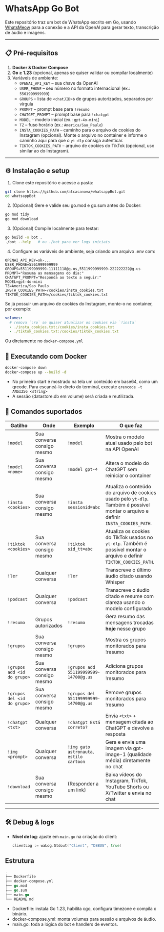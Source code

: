 # WhatsApp Go Bot

Este repositório traz um bot de WhatsApp escrito em Go, usando [WhatsMeow](https://github.com/tulir/whatsmeow) para a conexão e a API da OpenAI para gerar texto, transcrição de áudio e imagens.

---

## 📋 Pré-requisitos

1. **Docker & Docker Compose**  
2. **Go ≥ 1.23** (opcional, apenas se quiser validar ou compilar localmente)  
3. Variáveis de ambiente:
   - `OPENAI_API_KEY` – sua chave da OpenAI  
   - `USER_PHONE` – seu número no formato internacional (ex.: `5561999999999`)  
   - `GROUPS` – lista de `<chatJID>`s de grupos autorizados, separados por vírgula 
   - `PROMPT` – prompt base para `!resumo`  
   - `CHATGPT_PROMPT` – prompt base para `!chatgpt`  
   - `MODEL` – modelo inicial (ex.: `gpt-4o-mini`)
   - `TZ` – fuso horário (ex.: `America/Sao_Paulo`)
   - `INSTA_COOKIES_PATH` – caminho para o arquivo de cookies do Instagram (opcional).
     Monte o arquivo no container e informe o caminho aqui para que o `yt-dlp` consiga autenticar.
   - `TIKTOK_COOKIES_PATH` – arquivo de cookies do TikTok (opcional, uso similar ao do Instagram).

---

## ⚙️ Instalação e setup

1. Clone este repositório e acesse a pasta:
```bash
git clone https://github.com/atcasanova/whatsappBot.git
cd whatsappBot
```

2. (Opcional) Gere e valide seu go.mod e go.sum antes do Docker:

```bash
go mod tidy
go mod download
```

3. (Opcional) Compile localmente para testar:

```bash
go build -o bot .
./bot --help   # ou ./bot para ver logs iniciais
```
4. Configure as variáveis de ambiente, seja criando um arquivo .env com:

```dotenv
OPENAI_API_KEY=sk-...
USER_PHONE=5561999999999
GROUPS=551199999999-11111118@g.us,5511999999999-222222222@g.us
PROMPT="Resuma as mensagens do dia:"
CHATGPT_PROMPT="Responda ao texto a seguir:"
MODEL=gpt-4o-mini
TZ=America/Sao_Paulo
INSTA_COOKIES_PATH=/cookies/insta_cookies.txt
TIKTOK_COOKIES_PATH=/cookies/tiktok_cookies.txt
```
Se já possuir um arquivo de cookies do Instagram, monte-o no container, por exemplo:

```yaml
volumes:
  # remova `:ro` se quiser atualizar os cookies via `!insta`
  - ./insta_cookies.txt:/cookies/insta_cookies.txt
  - ./tiktok_cookies.txt:/cookies/tiktok_cookies.txt
```
Ou diretamente no `docker-compose.yml`

## 🚀 Executando com Docker

```bash
docker-compose down
docker-compose up --build -d
```
* No primeiro start é mostrado na tela um conteúdo em base64, como um qrcode. Para escaneá-lo direto do terminal, execute `qrencode -t ANSI256 <string>`
* A sessão (datastore.db em volume) será criada e reutilizada.

## 💬 Comandos suportados

| Gatilho                     | Onde                           | Exemplo                                  | O que faz                                                           |
|-----------------------------|--------------------------------|------------------------------------------|---------------------------------------------------------------------|
| `!model`                    | Sua conversa consigo mesmo     | `!model`                                 | Mostra o modelo atual usado pelo bot na API OpenAI                  |
| `!model <nome>`             | Sua conversa consigo mesmo     | `!model gpt-4`                           | Altera o modelo do ChatGPT sem reiniciar o container                |
| `!insta <cookies>`          | Sua conversa consigo mesmo     | `!insta sessionid=abc`                  | Atualiza o conteúdo do arquivo de cookies usado pelo `yt-dlp`. Também é possível montar o arquivo e definir `INSTA_COOKIES_PATH`. |
| `!tiktok <cookies>`         | Sua conversa consigo mesmo     | `!tiktok sid_tt=abc`                    | Atualiza os cookies do TikTok usados no `yt-dlp`. Também é possível montar o arquivo e definir `TIKTOK_COOKIES_PATH`. |
| `!ler`                      | Qualquer conversa              | `!ler`                                   | Transcreve o último áudio citado usando Whisper                     |
| `!podcast`                  | Qualquer conversa              | `!podcast`                               | Transcreve o áudio citado e resume com clareza usando o modelo configurado |
| `!resumo`                   | Grupos autorizados             | `!resumo`                                | Gera resumo das mensagens trocadas **hoje** nesse grupo             |
| `!grupos`                   | Sua conversa consigo mesmo     | `!grupos`                                | Mostra os grupos monitorados para !resumo                           |
| `!grupos add <id do grupo>` | Sua conversa consigo mesmo     | `!grupos add 551199999999-14700@g.us`    | Adiciona grupos monitorados para !resumo                            |
| `!grupos del <id do grupo>` | Sua conversa consigo mesmo     | `!grupos del 551199999999-14700@g.us`    | Remove grupos monitorados para !resumo                              |
| `!chatgpt <txt>`            | Qualquer conversa              | `!chatgpt Está correto?`                 | Envia `<txt>` + mensagem citada ao ChatGPT e devolve a resposta     |
| `!img <prompt>`             | Qualquer conversa              | `!img gato astronauta, estilo cartoon`   | Gera e envia uma imagem via gpt-image-1 (qualidade média) diretamente no chat |
| `!download`                 | Sua conversa consigo mesmo     | (Responder a um link)                    | Baixa vídeos do Instagram, TikTok, YouTube Shorts ou X/Twitter e envia no chat |

---

## 🛠️ Debug & logs

- **Nível de log**: ajuste em `main.go` na criação do client:
  ```go
  clientLog := waLog.Stdout("Client", "DEBUG", true)
  ```

## Estrutura
```go
.
├── Dockerfile
├── docker-compose.yml
├── go.mod
├── go.sum
├── main.go
└── README.md
```
* Dockerfile: instala Go 1.23, habilita cgo, configura timezone e compila o binário.
* docker-compose.yml: monta volumes para sessão e arquivos de áudio.
* main.go: toda a lógica do bot e handlers de eventos.
